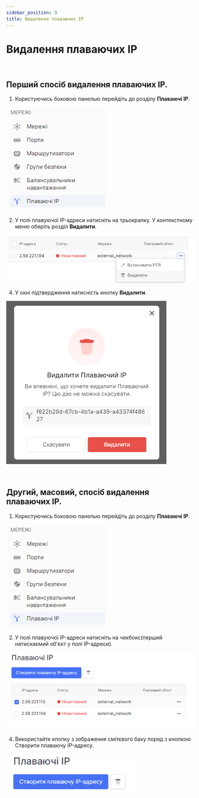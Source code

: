 ```yaml
---
sidebar_position: 9
title: Видалення плаваючих IP
---
```



# Видалення плаваючих IP


<br />

## Перший спосіб видалення плаваючих IP.
1. Користуючись боковою панелью перейдіть до розділу **Плаваючі IP**.

![](../img/i-float-ip-ua-1.png)

2. У полі плавуючої IP-адреси натисніть на трьокрапку. У контекстному меню оберіть розділ **Видалити**.

![](../img/i-float-ip-ua-8.png)

4. У окні підтвердження натисність кнопку **Видалити**.

![](../img/i-float-ip-ua-9.png)

<br />

##  Другий, масовий, спосіб видалення плаваючих IP.
1. Користуючись боковою панелью перейдіть до розділу **Плаваючі IP**.

![](../img/i-float-ip-ua-1.png)

2. У полі плавуючої IP-адреси натисніть на чекбокс(перший натискаємий об'єкт у полі IP-адреси).

![](../img/i-float-ip-ua-10.png)

4. Використайте кпопку з зображення смітєвого баку поряд з кнопкою Створити плаваючу IP-адресу.

![](../img/i-float-ip-ua-12.png)
